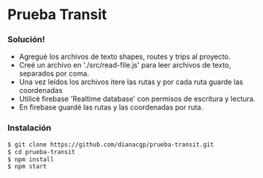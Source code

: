# Prueba Transit 

### Solución!

  - Agregué los archivos de texto shapes, routes y trips al proyecto.
  - Creé un archivo en './src/read-file.js' para leer archivos de texto, separados por coma.
  - Una vez leídos los archivos itere las rutas y por cada ruta guarde las coordenadas
  - Utilicé firebase 'Realtime database' con permisos de escritura y lectura.
  - En firebase guardé las rutas y las coordenadas por ruta.
 
### Instalación 

```sh
$ git clone https://github.com/dianacgp/prueba-transit.git
$ cd prueba-transit
$ npm install
$ npm start
```

